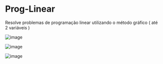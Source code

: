 # Prog-Linear

Resolve problemas de programação linear utilizando o método gráfico ( até 2 variáveis )

![image](https://github.com/user-attachments/assets/f840bce3-1510-4a5b-942f-372095af6ed0)


![image](https://github.com/user-attachments/assets/32dc86e2-7569-4cff-ab61-d1153409c4fe)


![image](https://github.com/user-attachments/assets/937a77b9-c54b-4637-a263-6abfc204b9ca)
